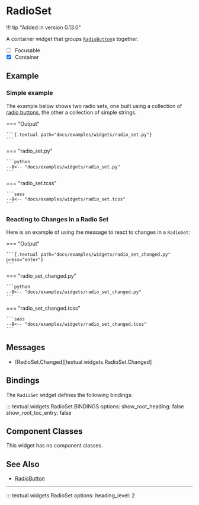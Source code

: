 # RadioSet

!!! tip "Added in version 0.13.0"

A container widget that groups [`RadioButton`](./radiobutton.md)s together.

- [ ] Focusable
- [x] Container

## Example

### Simple example

The example below shows two radio sets, one built using a collection of
[radio buttons](./radiobutton.md), the other a collection of simple strings.

=== "Output"

    ```{.textual path="docs/examples/widgets/radio_set.py"}
    ```

=== "radio_set.py"

    ```python
    --8<-- "docs/examples/widgets/radio_set.py"
    ```

=== "radio_set.tcss"

    ```sass
    --8<-- "docs/examples/widgets/radio_set.tcss"
    ```

### Reacting to Changes in a Radio Set

Here is an example of using the message to react to changes in a `RadioSet`:

=== "Output"

    ```{.textual path="docs/examples/widgets/radio_set_changed.py" press="enter"}
    ```

=== "radio_set_changed.py"

    ```python
    --8<-- "docs/examples/widgets/radio_set_changed.py"
    ```

=== "radio_set_changed.tcss"

    ```sass
    --8<-- "docs/examples/widgets/radio_set_changed.tcss"
    ```

## Messages

-  [RadioSet.Changed][textual.widgets.RadioSet.Changed]

## Bindings

The `RadioSet` widget defines the following bindings:

::: textual.widgets.RadioSet.BINDINGS
    options:
      show_root_heading: false
      show_root_toc_entry: false

## Component Classes

This widget has no component classes.

## See Also


- [RadioButton](./radiobutton.md)

---


::: textual.widgets.RadioSet
    options:
      heading_level: 2
